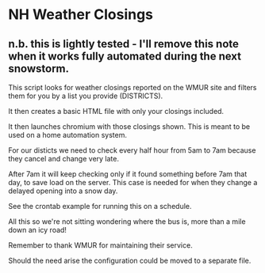 # NH Weather Closings
## n.b. this is lightly tested - I'll remove this note when it works fully automated during the next snowstorm.

This script looks for weather closings reported on the WMUR site and filters them for you by a list you provide (DISTRICTS).

It then creates a basic HTML file with only your closings included.

It then launches chromium with those closings shown.  This is meant to be used on a home automation system.

For our disticts we need to check every half hour from 5am to 7am because they cancel and change very late.

After 7am it will keep checking only if it found something before 7am that day, to save load on the server.  This case is needed for when they change a delayed opening into a snow day.

See the crontab example for running this on a schedule.

All this so we're not sitting wondering where the bus is, more than a mile down an icy road!

Remember to thank WMUR for maintaining their service.

Should the need arise the configuration could be moved to a separate file.
